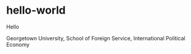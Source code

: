 # hello-world

Hello

Georgetown University, School of Foreign Service, International Political Economy
